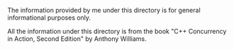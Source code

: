 The information provided by me under this directory is for general informational purposes only.

All the information under this directory is from the book "C++ Concurrency in Action, Second Edition" by Anthony Williams.

